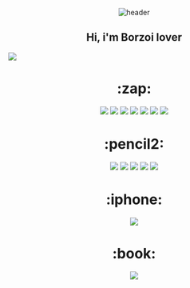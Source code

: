 <div align = 'center'>
  
  ![header](https://capsule-render.vercel.app/api?type=Cylinder&color=0:fff1eb,100:ace0f9&height=250&section=header&text=Seung_min&fontColor=363636&fontSize=60&animation=fadeIn&fontAlign=50&fontAlignY=40&desc=SEMYEONG&nbsp;COMPUTER&nbsp;HIGH&nbsp;SCHOOL&descAlignY=65)
  </div>
  
  
  <h2 align = 'center'>
    Hi, i'm Borzoi lover
  </h2>

  <p>
    <img src='https://i1.ruliweb.com/ori/21/08/18/17b594d3215cde24.mp4?gif'>
  </p>
  
  <!-- 기술 -->
  
  <h1 align = 'center'>
    :zap:
  </h1>
  
  <div align = 'center'>
    <!-- 파이쏘노노논 -->
    <a><img src="https://img.shields.io/badge/python-3776AB?style=for-the-badge&logo=python&logoColor=white"></a>
    <!-- HTML -->
    <a><img src="https://img.shields.io/badge/HTML5-ffffff?style=for-the-badge&logo=HTML5&logoColor=E34F26"></a>
    <!-- CSS -->
    <a><img src="https://img.shields.io/badge/css3-ffffff?style=for-the-badge&logo=css3&logoColor=1572B6"></a>
    <!-- JS -->
    <a><img src="https://img.shields.io/badge/javascript-000000?style=for-the-badge&logo=javascript&logoColor=F7DF1E"></a>
    <!-- React -->
    <a><img src="https://img.shields.io/badge/react-000000?style=for-the-badge&logo=react&logoColor=61DAFB"></a>
    <!-- Vue -->
    <a><img src="https://img.shields.io/badge/vue.js-ffffff?style=for-the-badge&logo=vuedotjs&logoColor=4FC08D"></a>
    <!-- PhotoShop -->
    <a><img src="https://img.shields.io/badge/photoshop-ffffff?style=for-the-badge&logo=adobephotoshop&logoColor=31A8FF"></a>
  </div>
  
  <!-- 편집 -->
  
  <h1 align = 'center'>
    :pencil2:
  </h1>
  <div align = 'center'>
    <!-- PhotoShop -->
    <a><img src="https://img.shields.io/badge/photoshop-ffffff?style=for-the-badge&logo=adobephotoshop&logoColor=31A8FF"></a>
    <!-- Premierepro -->
    <a><img src="https://img.shields.io/badge/premierepro-ffffff?style=for-the-badge&logo=adobepremierepro&logoColor=9999FF"></a>
    <!-- Illustrator -->
    <a><img src="https://img.shields.io/badge/illustrator-ffffff?style=for-the-badge&logo=adobeillustrator&logoColor=FF9A00"></a>
    <!-- aftereffects -->
    <a><img src="https://img.shields.io/badge/aftereffects-ffffff?style=for-the-badge&logo=adobeaftereffects&logoColor=9999FF"></a>
      <!-- Illustrator -->
    <a><img src="https://img.shields.io/badge/powerpoint-ffffff?style=for-the-badge&logo=microsoftpowerpoint&logoColor=B7472A"></a>
  </div>
  
  
  
  <!-- 연락 -->
  <h1 align = 'center'>
    :iphone:
  </h1>
  
  <div align = 'center'>
    <!-- 인스타그램 -->
  <a href="https://www.instagram.com/yun0_531/" target="_blank"><img src="https://img.shields.io/badge/instargram-E4405F?style=for-the-badge&logo=instagram&logoColor=white"></a>
  </div>
  
  
  <h1 align = 'center'>
    :book:
  </h1>
  
  <div align = 'center'>
    <!-- 티스토리 -->
  <a href="https://ysm811295.tistory.com/" target="_blank"><img src="https://img.shields.io/badge/tistory-ffffff?style=for-the-badge&logo=tistory&logoColor=000000"></a>
  
  </div>
  
